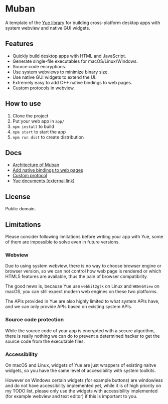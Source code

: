# Muban

A template of the [Yue library](https://github.com/yue/yue) for building
cross-platform desktop apps with system webview and native GUI widgets.

## Features

* Quickly build desktop apps with HTML and JavaScript.
* Generate single-file executables for macOS/Linux/Windows.
* Source code encryptions.
* Use system webviews to minimize binary size.
* Use native GUI widgets to extend the UI.
* Extremely easy to add C++ native bindings to web pages.
* Custom protocols in webview.

## How to use

1. Clone the project
2. Put your web app in `app/`
3. `npm install` to build
4. `npm start` to start the app
5. `npm run dist` to create distribution

## Docs

* [Architecture of Muban](https://github.com/yue/muban/blob/master/docs/architecture.md)
* [Add native bindings to web pages](https://github.com/yue/muban/blob/master/docs/native_bindings.md)
* [Custom protocol](https://github.com/yue/muban/blob/master/docs/custom_protocol.md)
* [Yue documents (external link)](http://libyue.com/docs/v0.3.0/cpp/)

## License

Public domain.

## Limitations

Please consider following limitations before writing your app with Yue, some of
them are impossible to solve even in future versions.

### Webview

Due to using system webview, there is no way to choose browser engine or browser
version, so we can not control how web page is rendered or which HTML5 features
are available, thus the pain of browser compatibility.

The good news is, because Yue use `webkit2gtk` on Linux and `WKWebView` on
macOS, you can still expect modern web engines on these two platforms.

The APIs provided in Yue are also highly limited to what system APIs have, and
we can only provide APIs based on existing system APIs.

### Source code protection

While the source code of your app is encrypted with a secure algorithm, there is
really nothing we can do to prevent a determined hacker to get the source code
from the executable files.

### Accessibility

On macOS and Linux, widgets of Yue are just wrappers of existing naitve widgets,
so you have the same level of accessibility with system toolkits.

However on Windows certain widgets (for example buttons) are windowless and do
not have accessibility implemented yet, while it is of high priority on my TODO
list, please only use the widgets with accessibility implemented (for example
webview and text editor) if this is important to you.
